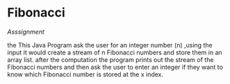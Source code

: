 # Fibonacci
_Asssignment_

the This Java Program ask the user for an integer number (n) ,using the input it would create a stream of n Fibonacci numbers and store them in an array list. after the computation the program prints out the stream of the Fibonacci numbers  and then ask the user to enter an integer if they want to know which Fibonacci number is stored at the x index. 
